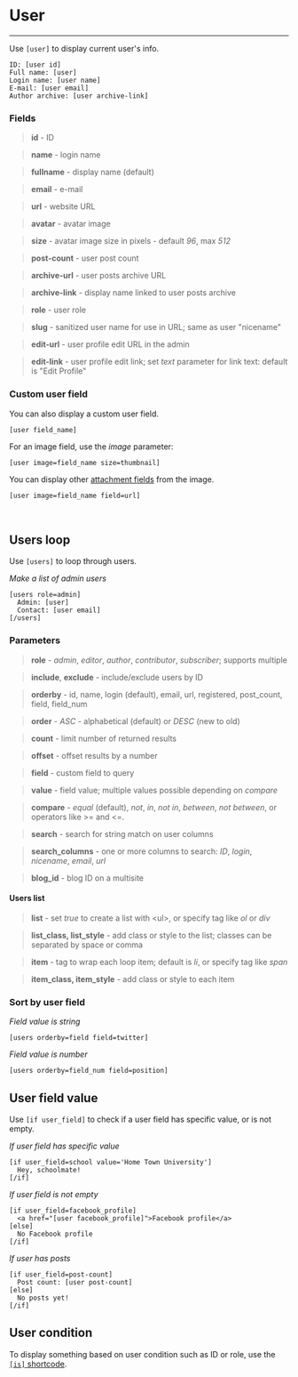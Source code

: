 
# User

---



Use `[user]` to display current user's info.

~~~
ID: [user id]
Full name: [user]
Login name: [user name]
E-mail: [user email]
Author archive: [user archive-link]
~~~



### Fields

> **id** - ID

> **name** - login name

> **fullname** - display name (default)

> **email** - e-mail

> **url** - website URL

> **avatar** - avatar image

> **size** - avatar image size in pixels - default *96*, max *512*

> **post-count** - user post count

> **archive-url** - user posts archive URL

> **archive-link** - display name linked to user posts archive

> **role** - user role

> **slug** - sanitized user name for use in URL; same as user "nicename"

> **edit-url** - user profile edit URL in the admin

> **edit-link** - user profile edit link; set *text* parameter for link text: default is "Edit Profile"

### Custom user field

You can also display a custom user field.

~~~
[user field_name]
~~~

For an image field, use the *image* parameter:

~~~
[user image=field_name size=thumbnail]
~~~

You can display other [attachment fields](options-general.php?page=ccs_reference&tab=attach#attachment-fields) from the image.

~~~
[user image=field_name field=url]
~~~


&nbsp;

## Users loop

Use `[users]` to loop through users.

*Make a list of admin users*

~~~
[users role=admin]
  Admin: [user]
  Contact: [user email]
[/users]
~~~


### Parameters

> **role** - *admin*, *editor*, *author*, *contributor*, *subscriber*; supports multiple

> **include**, **exclude** - include/exclude users by ID

> **orderby** - id, name, login (default), email, url, registered, post_count, field, field_num

> **order** - *ASC* - alphabetical (default) or *DESC* (new to old)

> **count** - limit number of returned results

> **offset** - offset results by a number

> **field** - custom field to query

> **value** - field value; multiple values possible depending on *compare*

> **compare** - *equal* (default), *not*, *in*, *not in*, *between*, *not between*, or operators like >= and <=.

> **search** - search for string match on user columns

> **search_columns** - one or more columns to search: *ID*, *login*, *nicename*, *email*, *url*

> **blog_id** - blog ID on a multisite

#### Users list

> **list** - set *true* to create a list with &lt;ul&gt;, or specify tag like *ol* or *div*

> **list_class, list_style** - add class or style to the list; classes can be separated by space or comma

> **item** - tag to wrap each loop item; default is *li*, or specify tag like *span*

> **item_class, item_style** - add class or style to each item



### Sort by user field

*Field value is string*

~~~
[users orderby=field field=twitter]
~~~

*Field value is number*

~~~
[users orderby=field_num field=position]
~~~

## User field value



Use `[if user_field]` to check if a user field has specific value, or is not empty.


*If user field has specific value*

~~~
[if user_field=school value='Home Town University']
  Hey, schoolmate!
[/if]
~~~

*If user field is not empty*

~~~
[if user_field=facebook_profile]
  <a href="[user facebook_profile]">Facebook profile</a>
[else]
  No Facebook profile
[/if]
~~~

*If user has posts*

~~~
[if user_field=post-count]
  Post count: [user post-count]
[else]
  No posts yet!
[/if]
~~~

## User condition



To display something based on user condition such as ID or role, use the [`[is]` shortcode](options-general.php?page=ccs_reference&tab=is).
